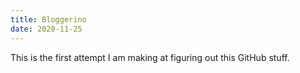 ```yaml
---
title: Bloggerino
date: 2020-11-25
---
```


This is the first attempt I am making at figuring out this GitHub stuff.
